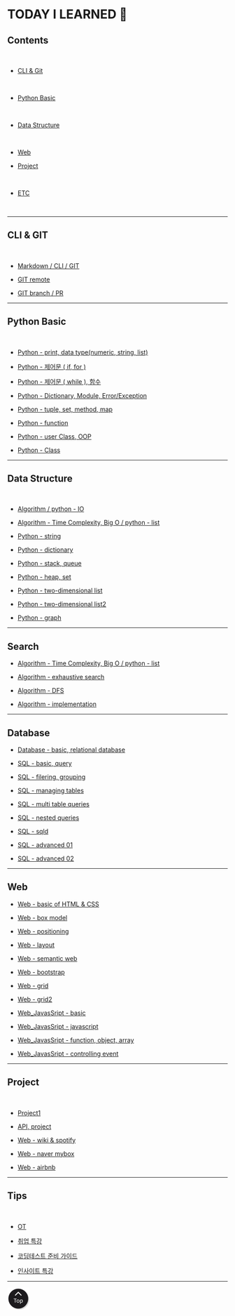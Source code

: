 <h1 class="myTitle">TODAY I LEARNED &#128214;</h1>


<link rel="stylesheet" type="button/css" href="assets/stylesheets/my_style.css"/>
<link rel="stylesheet" type="text/css" href="assets/stylesheets/floating_btn.css"/>
<!--script type="text/javascript" src="http://code.jquery.com/jquery-latest.js"></script>
<script type="text/javascript" src="assets/javascripts/floating_btn.js"></script-->

<!--assets-->

<!--a style="display:scroll; position:fixed; bottom:10px; right:5px;" href="#" title="top"><img src="assets/images/btn_top.png"></a-->


## Contents
<br>

- [CLI & Git](#cli--git)
<br>

- [Python Basic](#python-basic)
<br>

- [Data Structure](#python-data-structure)
<br>

- [Web](#web)

- [Project](#project)
<br>

- [ETC](#tips)
<br>


-----

## CLI & GIT
<br>

- [Markdown / CLI / GIT](week01/day2/week01-2.md/#week01-2)

- [GIT remote](week01/day3/week01-3.md/#week01-3)

- [GIT branch / PR](week01/day4/week01-4.md/#week01-4)


-----


## Python Basic
<br>

- [Python - print, data type(numeric, string, list)](week02/day1/week02-1.md/#week02-1)

- [Python - 제어문 ( if, for )](week02/day2/week02-2.md/#week02-2)

- [Python - 제어문 ( while ), 함수](week02/day3/week02-3.md/#week02-3)

- [Python - Dictionary, Module, Error/Exception](week02/day4/week02-4.md/#week02-4)

- [Python - tuple, set, method, map](week03/day1/week03-1.md/#week03-1)

- [Python - function](week03/day2/week03-2.md/#week03-2)

- [Python - user Class, OOP](week03/day3/week03-3.md/#week03-3)

- [Python - Class](week03/day4/week03-4.md/#week03-4)


-----


## Data Structure
<br>

- [Algorithm / python - IO](week04/day1/week04-1.md/#week04-1)

- [Algorithm - Time Complexity, Big O / python - list](week04/day2/week04-2.md/#week04-2)

- [Python - string](week04/day3/week04-3.md/#week04-3)

- [Python - dictionary](week04/day4/week04-4.md/#week04-4)

- [Python - stack, queue](week05/day1/week05-1.md/#week05-1)

- [Python - heap, set](week05/day2/week05-2.md/#week05-2)

- [Python - two-dimensional list](week06/day1/week06-1.md/#week06-1)

- [Python - two-dimensional list2](week06/day2/week06-2.md/#week06-2)

- [Python - graph](week06/day4/week06-4.md/#week06-4)


-----


## Search

- [Algorithm - Time Complexity, Big O / python - list](week04/day2/week04-2.md/#week04-2)

- [Algorithm - exhaustive search](week06/day3/week06-3.md/#week06-3)

- [Algorithm - DFS](week07/day1/week07-1.md/#week07-1)

- [Algorithm - implementation](week07/day2/week07-2.md/#week07-2)


-----


## Database

- [Database - basic, relational database](week07/day3/week07-3.md)

- [SQL - basic, query](week07/day4/week07-4.md)

- [SQL - filering, grouping](week08/day1/week08-1.md)

- [SQL - managing tables](week08/day2/week08-2.md)

- [SQL - multi table queries](week08/day3/week08-3.md)

- [SQL - nested queries](week08/day4/week08-4.md)

- [SQL - sqld](week08/day5/week08-5.md)

- [SQL - advanced 01](week09/day1/week09-1.md)

- [SQL - advanced 02](week09/day2/week09-2.md)


-----


## Web

- [Web - basic of HTML & CSS](week09/day3/week09-3.md)

- [Web - box model](week09/day4/week09-4.md)

- [Web - positioning](week10/day1/week10-1.md)

- [Web - layout](week10/day2/week10-2.md)

- [Web - semantic web](week10/day3/week10-3.md)

- [Web - bootstrap](week11/day1/week11-1.md)

- [Web - grid](week11/day2/week11-2.md)

- [Web - grid2](week11/day3/week11-3.md)

- [Web_JavasSript - basic](week12/day1/week12-1.md)

- [Web_JavasSript - javascript](week12/day2/week12-2.md)

- [Web_JavasSript - function, object, array](week12/day3/week12-3.md)

- [Web_JavasSript - controlling event](week12/day4/week12-4.md)


-----


## Project
<br>

- [Project1](week02/day5/week02-5.md/#week02-5)

- [API, project](week03/day5/week03-5.md/#week03-5)

- [Web - wiki & spotify](week10/day4/week10-4.md)

- [Web - naver mybox](week11/day4/week11-4.md)

- [Web - airbnb](week11/day5/week11-5.md)


-----


## Tips
<br>

- [OT](week01/day1/week01-1.md/#week01-1)

- [취업 특강](week01/day5/week01-5.md/#week01-5)

- [코딩테스트 준비 가이드](week04/day5/week04-5.md/#week04-5)

- [인사이트 특강](week09/day5/week09-5.md)


-----

<a class="top_btn" href="#"><img src="assets/images/btn_top.png"></a>
